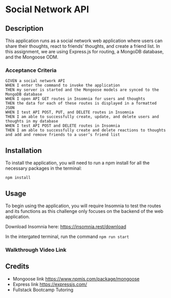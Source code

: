 # Social Network API 

## Description 

This application runs as a social network web application where users can share their thoughts, react to friends’ thoughts, and create a friend list. In this assignment, we are using Express.js for routing, a MongoDB database, and the Mongoose ODM.

### Acceptance Criteria 
`GIVEN a social network API` <br />
`WHEN I enter the command to invoke the application` <br />
`THEN my server is started and the Mongoose models are synced to the MongoDB database` <br />
`WHEN I open API GET routes in Insomnia for users and thoughts` <br />
`THEN the data for each of these routes is displayed in a formatted JSON` <br />
`WHEN I test API POST, PUT, and DELETE routes in Insomnia` <br />
`THEN I am able to successfully create, update, and delete users and thoughts in my database` <br />
`WHEN I test API POST and DELETE routes in Insomnia` <br />
`THEN I am able to successfully create and delete reactions to thoughts and add and remove friends to a user’s friend list` <br />

## Installation 
To install the application, you will need to run a npm install for all the necessary packages in the terminal:

``npm install``

## Usage 
To begin using the application, you will require Insomnia to test the routes and its functions as this challenge only focuses on the backend of the web application.

Download Insomnia here: https://insomnia.rest/download

In the intergated terminal, run the command
`npm run start`

### Walkthrough Video Link

## Credits
* Mongoose link https://www.npmjs.com/package/mongoose
* Express link https://expressjs.com/
* Fullstack Bootcamp Tutoring



